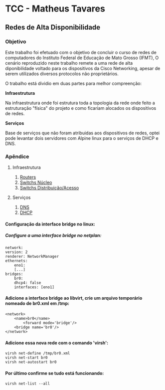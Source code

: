 # TCC - Matheus Tavares
## Redes de Alta Disponibilidade

### Objetivo

Este trabalho foi efetuado com o objetivo de concluir o curso de redes de computadores do Instituto Federal de Educação de Mato Grosso (IFMT), O cenário reproduzido neste trabalho remete a uma rede de alta diponibilidade voltado para os dispositivos da Cisco Networking, apesar de serem utilizados diversos protocolos não proprietários.

O trabalho está dividio em duas partes para melhor compreenção:

**Infraestrutura**

Na infraestrutura onde foi estrutura toda a topologia da rede onde feito a estruturação "física" do projeto e como ficariam alocados os dispositivos de redes.

**Serviços**

Base de serviços que não foram atribuidas aos dispositivos de redes, optei pode levantar dois servidores com Alpine linux para o serviços de DHCP e DNS.

### Apêndice

1. Infraestrutura
    1. [Routers](https://github.com/s0berano/TCC_IFMT/blob/master/Infraestrutura/R-GW.md)
    2. [Switchs Núcleo](https://github.com/s0berano/TCC_IFMT/blob/master/Infraestrutura/SW-CORE.md)
    3. [Switchs Distribuição/Acesso](https://github.com/s0berano/TCC_IFMT/blob/master/Infraestrutura/SW-ACCESS.md)

2. Serviços
    1. [DNS](https://github.com/s0berano/TCC_IFMT/blob/master/Servi%C3%A7os/DNS/SRV-DNS.md)
    2. [DHCP](https://github.com/s0berano/TCC_IFMT/blob/master/Servi%C3%A7os/DHCP/SRV-DHCP.md)


#### Configuração da interface bridge no linux:

##### Configure a uma interface bridge no netplan:

    network:
    version: 2
    renderer: NetworkManager
    ethernets:
        eno1:
        [...]
    bridges:
        br0:
        dhcp4: false
        interfaces: [eno1]

#### Adicione a interface bridge ao libvirt, crie um arquivo temporário nomeado de br0.xml em /tmp:

    <network>
        <name>br0</name>
            <forward mode='bridge'/>
        <bridge name='br0'/>
    </network>


#### Adicione essa nova rede com o comando 'virsh':

    virsh net-define /tmp/br0.xml
    virsh net-start br0
    virsh net-autostart br0

#### Por último confirme se tudo está funcionando:

    virsh net-list --all